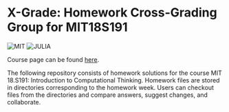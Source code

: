 
# **X-Grade: Homework Cross-Grading Group for MIT18S191**
![MIT](https://computationalthinking.mit.edu/Fall20/assets/MIT_logo.svg) ![JULIA](https://julialang.org/assets/infra/logo.svg)

Course page can be found [here](https://computationalthinking.mit.edu/Fall20/).

The following repository consists of homework solutions for the course MIT 18.S191: Introduction to Computational Thinking. Homework files are stored in directories corresponding to the homework week. Users can checkout files from the directories and compare answers, suggest changes, and collaborate. 


